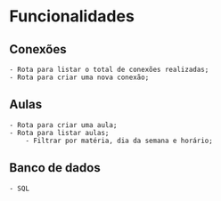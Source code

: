# Funcionalidades

## Conexões

    - Rota para listar o total de conexões realizadas;
    - Rota para criar uma nova conexão;

## Aulas

    - Rota para criar uma aula;
    - Rota para listar aulas;
        - Filtrar por matéria, dia da semana e horário;

## Banco de dados
    - SQL
